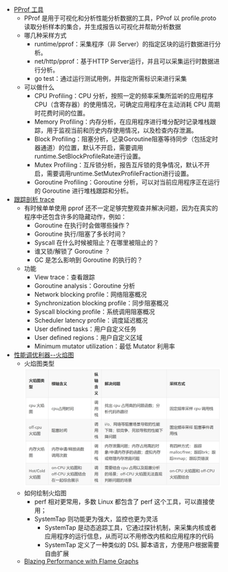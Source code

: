 
- [PProf 工具](https://mp.weixin.qq.com/s?__biz=MzUxMDI4MDc1NA==&mid=2247488702&idx=1&sn=b941ddb5473e8f6b85cd970e81225347&chksm=f90401e3ce7388f50f390eb4dfd887481a7866cb50011802d1916ec644c3ba5485ea0e423036&scene=178&cur_album_id=1628210764123521025#rd)
  - PProf 是用于可视化和分析性能分析数据的工具，PProf 以 profile.proto 读取分析样本的集合，并生成报告以可视化并帮助分析数据
  - 哪几种采样方式
    - runtime/pprof：采集程序（非 Server）的指定区块的运行数据进行分析。
    - net/http/pprof：基于HTTP Server运行，并且可以采集运行时数据进行分析。
    - go test：通过运行测试用例，并指定所需标识来进行采集
  - 可以做什么
    - CPU Profiling：CPU 分析，按照一定的频率采集所监听的应用程序 CPU（含寄存器）的使用情况，可确定应用程序在主动消耗 CPU 周期时花费时间的位置。
    - Memory Profiling：内存分析，在应用程序进行堆分配时记录堆栈跟踪，用于监视当前和历史内存使用情况，以及检查内存泄漏。
    - Block Profiling：阻塞分析，记录Goroutine阻塞等待同步（包括定时器通道）的位置，默认不开启，需要调用runtime.SetBlockProfileRate进行设置。
    - Mutex Profiling：互斥锁分析，报告互斥锁的竞争情况，默认不开启，需要调用runtime.SetMutexProfileFraction进行设置。
    - Goroutine Profiling：Goroutine 分析，可以对当前应用程序正在运行的 Goroutine 进行堆栈跟踪和分析。
- [跟踪剖析 trace](https://mp.weixin.qq.com/s/OY-w05uJIgjov9qGmJ-Wwg)
  - 有时候单单使用 pprof 还不一定足够完整观查并解决问题，因为在真实的程序中还包含许多的隐藏动作，例如：
    - Goroutine 在执行时会做哪些操作？
    - Goroutine 执行/阻塞了多长时间？
    - Syscall 在什么时候被阻止？在哪里被阻止的？
    - 谁又锁/解锁了 Goroutine ？
    - GC 是怎么影响到 Goroutine 的执行的？
  - 功能
    - View trace：查看跟踪
    - Goroutine analysis：Goroutine 分析
    - Network blocking profile：网络阻塞概况
    - Synchronization blocking profile：同步阻塞概况
    - Syscall blocking profile：系统调用阻塞概况
    - Scheduler latency profile：调度延迟概况
    - User defined tasks：用户自定义任务
    - User defined regions：用户自定义区域
    - Minimum mutator utilization：最低 Mutator 利用率
- [性能调优利器--火焰图](https://zhuanlan.zhihu.com/p/147875569)
  - 火焰图类型
  ![img.png](go_debug_frame.png)
  - 如何绘制火焰图
    - perf 相对更常用，多数 Linux 都包含了 perf 这个工具，可以直接使用；
    - SystemTap 则功能更为强大，监控也更为灵活
      - SystemTap 是动态追踪工具，它通过探针机制，来采集内核或者应用程序的运行信息，从而可以不用修改内核和应用程序的代码
      - SystemTap 定义了一种类似的 DSL 脚本语言，方便用户根据需要自由扩展
  - [Blazing Performance with Flame Graphs](https://www.usenix.org/conference/lisa13/technical-sessions/plenary/gregg)








